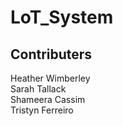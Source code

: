 # LoT_System

## Contributers
Heather Wimberley <br />
Sarah Tallack <br />
Shameera Cassim <br />
Tristyn Ferreiro
